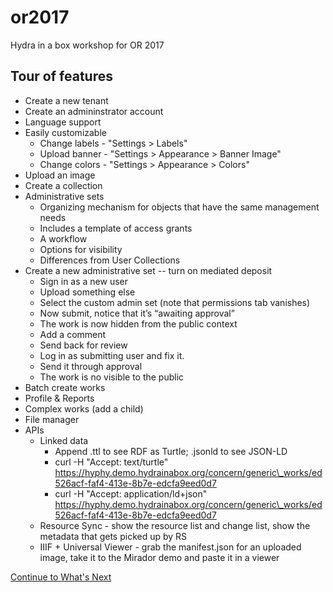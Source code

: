 # or2017
Hydra in a box workshop for OR 2017

## Tour of features
* Create a new tenant
* Create an admininstrator account
* Language support
* Easily customizable
  * Change labels - "Settings > Labels"
  * Upload banner - "Settings > Appearance > Banner Image"
  * Change colors - "Settings > Appearance > Colors"
* Upload an image
* Create a collection
* Administrative sets
  * Organizing mechanism for objects that have the same management needs
  * Includes a template of access grants
  * A workflow
  * Options for visibility
  * Differences from User Collections
* Create a new administrative set -- turn on mediated deposit
  * Sign in as a new user
  * Upload something else
  * Select the custom admin set (note that permissions tab vanishes)
  * Now submit, notice that it’s “awaiting approval”
  * The work is now hidden from the public context
  * Add a comment
  * Send back for review
  * Log in as submitting user and fix it.
  * Send it through approval
  * The work is no visible to the public
* Batch create works
* Profile & Reports
* Complex works (add a child)
* File manager
* APIs
  * Linked data
    * Append .ttl to see RDF as Turtle; .jsonld to see JSON-LD
    * curl -H "Accept: text/turtle" https://hyphy.demo.hydrainabox.org/concern/generic\_works/ed526acf-faf4-413e-8b7e-edcfa9eed0d7
    * curl -H "Accept: application/ld+json" https://hyphy.demo.hydrainabox.org/concern/generic\_works/ed526acf-faf4-413e-8b7e-edcfa9eed0d7
  * Resource Sync - show the resource list and change list, show the metadata that gets picked up by RS
  * IIIF + Universal Viewer - grab the manifest.json for an uploaded image, take it to the Mirador demo and paste it in a viewer

[Continue to What's Next](whats_next.md)
